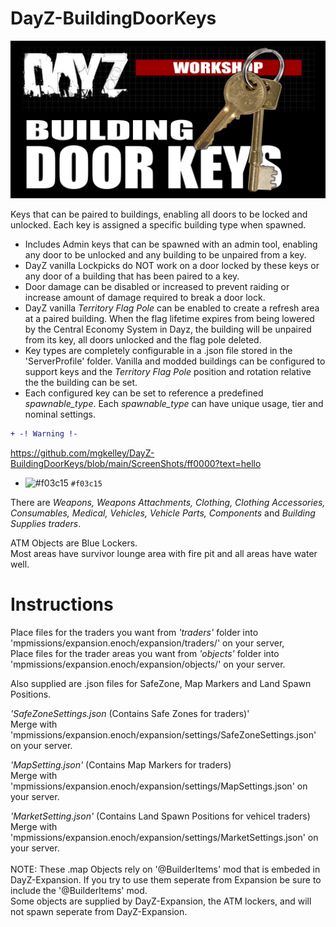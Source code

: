 # DayZ-BuildingDoorKeys
![](https://github.com/mgkelley/DayZ-BuildingDoorKeys/blob/main/ScreenShots/BuildingDoorKeys.png?raw=true)

Keys that can be paired to buildings, enabling all doors to be locked and unlocked.
Each key is assigned a specific building type when spawned.
* Includes Admin keys that can be spawned with an admin tool, enabling any door to be unlocked and any building to be unpaired from a key.
* DayZ vanilla Lockpicks do NOT work on a door locked by these keys or any door of a building that has been paired to a key.
* Door damage can be disabled or increased to prevent raiding or increase amount of damage required to break a door lock.
* DayZ vanilla _Territory Flag Pole_ can be enabled to create a refresh area at a paired building. When the flag lifetime expires from being lowered by the Central Economy System in Dayz, the building will be unpaired from its key, all doors unlocked and the flag pole deleted.
* Key types are completely configurable in a .json file stored in the 'ServerProfile' folder. Vanilla and modded buildings can be configured to support keys and the _Territory Flag Pole_ position and rotation relative the the building can be set.
* Each configured key can be set to reference a predefined _spawnable_type_. Each _spawnable_type_ can have unique usage, tier and nominal settings.

```diff
+ -! Warning !-
```
https://github.com/mgkelley/DayZ-BuildingDoorKeys/blob/main/ScreenShots/ff0000?text=hello
- ![#f03c15](https://placehold.co/15x15/f03c15/f03c15.png) `#f03c15`

  

There are _Weapons, Weapons Attachments, Clothing, Clothing Accessories, Consumables, Medical, Vehicles, Vehicle Parts, Components_ and _Building Supplies traders_.

ATM Objects are Blue Lockers.
<br />Most areas have survivor lounge area with fire pit and all areas have water well.

# Instructions
Place files for the traders you want from _'traders'_ folder into 'mpmissions/expansion.enoch/expansion/traders/' on your server,<br />
Place files for the trader areas you want from _'objects'_ folder into 'mpmissions/expansion.enoch/expansion/objects/' on your server.

Also supplied are .json files for SafeZone, Map Markers and Land Spawn Positions.<br />

_'SafeZoneSettings.json_ (Contains Safe Zones for traders)'<br />
Merge with 'mpmissions/expansion.enoch/expansion/settings/SafeZoneSettings.json' on your server.<br />

_'MapSetting.json'_ (Contains Map Markers for traders) <br />
Merge with 'mpmissions/expansion.enoch/expansion/settings/MapSettings.json' on your server.<br />

_'MarketSetting.json'_ (Contains Land Spawn Positions for vehicel traders)<br/>
Merge with 'mpmissions/expansion.enoch/expansion/settings/MarketSettings.json' on your server.<br />
<br />
NOTE: These .map Objects rely on '@BuilderItems' mod that is embeded in DayZ-Expansion. If you try to use them seperate from Expansion
be sure to include the '@BuilderItems' mod.<br />
Some objects are supplied by DayZ-Expansion, the ATM lockers, and will not spawn seperate from DayZ-Expansion.<br />
<br />

